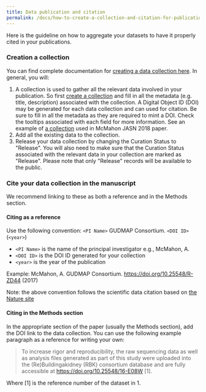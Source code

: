 ```yaml
---
title: Data publication and citation
permalink: /docs/how-to-create-a-collection-and-citation-for-publications/
---
```


Here is the guideline on how to aggregate your datasets to have it properly cited in your publications. 

### Creation a collection

You can find complete documentation for [creating a data collection here](/docs/data-collections). In general, you will:

1. A collection is used to gather all the relevant data involved in your publication. So first [create a collection](https://www.atlas-d2k.org/chaise/recordedit/#2/Common:Collection) and fill in all the metadata (e.g. title, description) associated with the collection. A Digital Object ID (DOI) may be generated for each data collection and can used for citation. Be sure to fill in all the metadata as they are required to mint a DOI. Check the tooltips associated with each field for more information. See an example of [a collection](https://doi.org/10.25548/R-ZD44) used in McMahon JASN 2018 paper.
2. Add all the existing data to the collection.
3. Release your data collection by changing the Curation Status to "Release". You will also need to make sure that the Curation Status associated with the relevant data in your collection are marked as "Release". Please note that only "Release" records will be available to the public. 
 
### Cite your data collection in the manuscript

We recommend linking to these as both a reference and in the Methods section.

#### Citing as a reference

Use the following convention: `<PI Name>` GUDMAP Consortium. `<DOI ID>` (`<year>`)

  - `<PI Name>` is the name of the principal investigator e.g., McMahon, A. 
  - `<DOI ID>` is the DOI ID generated for your collection 
  - `<year>` is the year of the publication 

Example: McMahon, A. GUDMAP Consortium. https://doi.org/10.25548/R-ZD44 (2017)

Note: the above convention follows the scientific data citation based on [the Nature site](http://blogs.nature.com/scientificdata/2016/07/14/data-citations-at-scientific-data/)

#### Citing in the Methods section

In the appropriate section of the paper (usually the Methods section), add the DOI link to the data collection. You can use the following example paragraph as a reference for writing your own:

> To increase rigor and reproducibility, the raw sequencing data as well as analysis files generated as part of this study were uploaded into the (Re)Buildingakidney (RBK) consortium database and are fully accessible at https://doi.org/10.25548/16-E08W [1].  

Where [1] is the reference number of the dataset in 1. 


